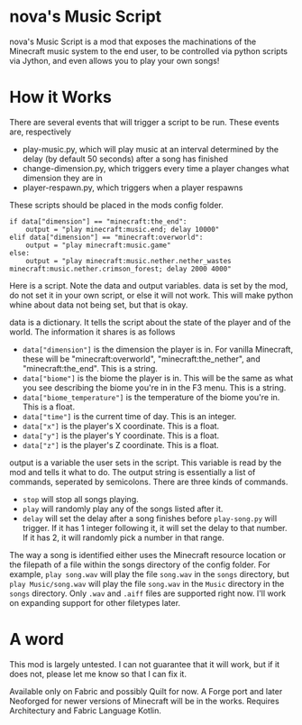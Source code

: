 # nova's Music Script
nova's Music Script is a mod that exposes the machinations of the Minecraft music system to the end user, to be controlled via python scripts via Jython, and even allows you to play your own songs!

# How it Works
There are several events that will trigger a script to be run. These events are, respectively
- play-music.py, which will play music at an interval determined by the delay (by default 50 seconds) after a song has finished
- change-dimension.py, which triggers every time a player changes what dimension they are in
- player-respawn.py, which triggers when a player respawns

These scripts should be placed in the mods config folder.

```
if data["dimension"] == "minecraft:the_end":
    output = "play minecraft:music.end; delay 10000"
elif data["dimension"] == "minecraft:overworld":
    output = "play minecraft:music.game"
else:
    output = "play minecraft:music.nether.nether_wastes minecraft:music.nether.crimson_forest; delay 2000 4000"
```

Here is a script. Note the data and output variables. data is set by the mod, do not set it in your own script, or else it will not work. This will make python whine about data not being set, but that is okay.

data is a dictionary. It tells the script about the state of the player and of the world. The information it shares is as follows

- `data["dimension"]` is the dimension the player is in. For vanilla Minecraft, these will be "minecraft:overworld", "minecraft:the_nether", and "minecraft:the_end". This is a string.
- `data["biome"]` is the biome the player is in. This will be the same as what you see describing the biome you're in in the F3 menu. This is a string.
- `data["biome_temperature"]` is the temperature of the biome you're in. This is a float.
- `data["time"]` is the current time of day. This is an integer.
- `data["x"]` is the player's X coordinate. This is a float.
- `data["y"]` is the player's Y coordinate. This is a float.
- `data["z"]` is the player's Z coordinate. This is a float.

output is a variable the user sets in the script. This variable is read by the mod and tells it what to do.
The output string is essentially a list of commands, seperated by semicolons. There are three kinds of commands.
- `stop` will stop all songs playing.
- `play` will randomly play any of the songs listed after it.
- `delay` will set the delay after a song finishes before `play-song.py` will trigger. If it has 1 integer following it, it will set the delay to that number. If it has 2, it will randomly pick a number in that range.

The way a song is identified either uses the Minecraft resource location or the filepath of a file within the songs directory of the config folder.
For example, `play song.wav` will play the file `song.wav` in the `songs` directory, but `play Music/song.wav` will play the file `song.wav` in the `Music` directory in the `songs` directory.
Only `.wav` and `.aiff` files are supported right now. I'll work on expanding support for other filetypes later.

# A word
This mod is largely untested. I can not guarantee that it will work, but if it does not, please let me know so that I can fix it.

Available only on Fabric and possibly Quilt for now. A Forge port and later Neoforged for newer versions of Minecraft will be in the works.
Requires Architectury and Fabric Language Kotlin.